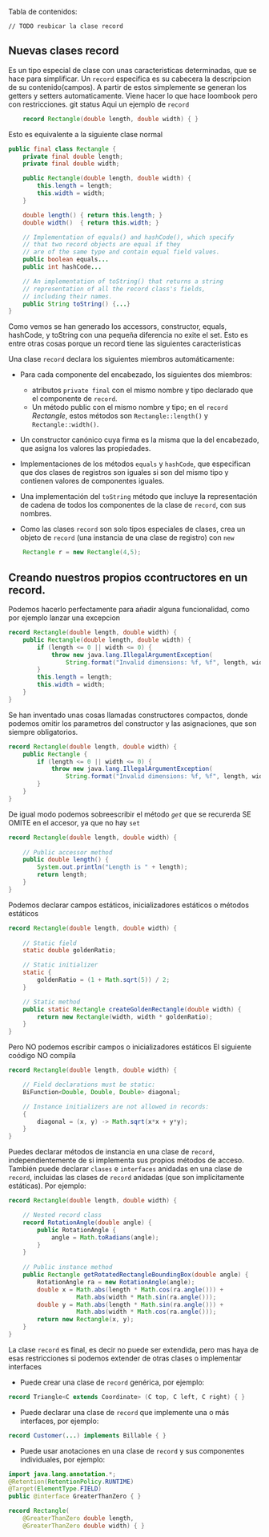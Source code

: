 
Tabla de contenidos:

    // TODO reubicar la clase record

## Nuevas clases record

Es un tipo especial de clase con unas caracteristicas determinadas, que se hace para simplificar.
Un `record` especifica es su cabecera la descripcion de su contenido(campos). A partir de estos simplemente se generan los getters y setters automaticamente. Viene hacer lo que hace loombook pero con restricciones.
git status
Aqui un ejemplo de `record`

```java 
    record Rectangle(double length, double width) { }
```

Esto es equivalente a la siguiente clase normal

```java 
public final class Rectangle {
    private final double length;
    private final double width;

    public Rectangle(double length, double width) {
        this.length = length;
        this.width = width;
    }

    double length() { return this.length; }
    double width()  { return this.width; }

    // Implementation of equals() and hashCode(), which specify
    // that two record objects are equal if they
    // are of the same type and contain equal field values.
    public boolean equals...
    public int hashCode...

    // An implementation of toString() that returns a string
    // representation of all the record class's fields,
    // including their names.
    public String toString() {...}
}
```

Como vemos se han generado los accessors, constructor, equals, hashCode, y toString con una pequeña diferencia
no exite el set. Esto es entre otras cosas porque un record tiene las siguientes caracteristicas

Una clase `record` declara los siguientes miembros automáticamente:

- Para cada componente del encabezado, los siguientes dos miembros:
    - atributos `private final` con el mismo nombre y tipo declarado que el componente de `record`. 
    - Un método public con el mismo nombre y tipo; en el `record` *Rectangle*, estos métodos son `Rectangle::length()` y `Rectangle::width()`.

- Un constructor canónico cuya firma es la misma que la del encabezado, que asigna los valores las propiedades.

- Implementaciones de los métodos `equals` y `hashCode`, que especifican que dos clases de registros son iguales si son del mismo tipo y contienen valores de componentes iguales.
- Una implementación del `toString` método que incluye la representación de cadena de todos los componentes de la clase de `record`, con sus nombres.
- Como las clases `record` son solo tipos especiales de clases, crea un objeto de `record` (una instancia de una clase de registro) con `new`

```java
    Rectangle r = new Rectangle(4,5);
```

## Creando nuestros propios ccontructores en un record.

Podemos hacerlo perfectamente para añadir alguna funcionalidad, como por ejemplo lanzar una excepcion

```java
record Rectangle(double length, double width) {
    public Rectangle(double length, double width) {
        if (length <= 0 || width <= 0) {
            throw new java.lang.IllegalArgumentException(
                String.format("Invalid dimensions: %f, %f", length, width));
        }
        this.length = length;
        this.width = width;
    }
}
```
Se han inventado unas cosas llamadas constructores compactos, donde podemos omitir los parametros del constructor y las asignaciones, que son siempre obligatorios.

```java
record Rectangle(double length, double width) {
    public Rectangle {
        if (length <= 0 || width <= 0) {
            throw new java.lang.IllegalArgumentException(
                String.format("Invalid dimensions: %f, %f", length, width));
        }
    }
}
```

De igual modo podemos sobreescribir el método *`get`* que se recurerda SE OMITE en el accesor, ya que no hay `set`

```java
record Rectangle(double length, double width) {
 
    // Public accessor method
    public double length() {
        System.out.println("Length is " + length);
        return length;
    }
}
```

Podemos declarar campos estáticos, inicializadores estáticos o  métodos estáticos 
```java
record Rectangle(double length, double width) {
    
    // Static field
    static double goldenRatio;

    // Static initializer
    static {
        goldenRatio = (1 + Math.sqrt(5)) / 2;
    }

    // Static method
    public static Rectangle createGoldenRectangle(double width) {
        return new Rectangle(width, width * goldenRatio);
    }
}
```

Pero NO podemos escribir campos o inicializadores estáticos
El siguiente coódigo NO compila

```java
record Rectangle(double length, double width) {

    // Field declarations must be static:
    BiFunction<Double, Double, Double> diagonal;

    // Instance initializers are not allowed in records:
    {
        diagonal = (x, y) -> Math.sqrt(x*x + y*y);
    }
}
```

Puedes declarar métodos de instancia en una clase de `record`, independientemente de si implementa sus propios métodos de acceso. También puede declarar `clases` e `interfaces` anidadas en una clase de `record`, incluidas las clases de `record` anidadas (que son implícitamente estáticas). Por ejemplo:


```java
record Rectangle(double length, double width) {

    // Nested record class
    record RotationAngle(double angle) {
        public RotationAngle {
            angle = Math.toRadians(angle);
        }
    }
    
    // Public instance method
    public Rectangle getRotatedRectangleBoundingBox(double angle) {
        RotationAngle ra = new RotationAngle(angle);
        double x = Math.abs(length * Math.cos(ra.angle())) +
                   Math.abs(width * Math.sin(ra.angle()));
        double y = Math.abs(length * Math.sin(ra.angle())) +
                   Math.abs(width * Math.cos(ra.angle()));
        return new Rectangle(x, y);
    }
}
``` 

La clase `record` es final, es decir no puede ser extendida, pero mas haya de esas restricciones si podemos extender de otras clases o implementar interfaces

-  Puede crear una clase de `record` genérica, por ejemplo:

```java
record Triangle<C extends Coordinate> (C top, C left, C right) { }
```

- Puede declarar una clase de `record` que implemente una o más interfaces, por ejemplo:

```java
record Customer(...) implements Billable { }
```
- Puede usar anotaciones en una clase de `record` y sus componentes individuales, por ejemplo:

```java
import java.lang.annotation.*;
@Retention(RetentionPolicy.RUNTIME)
@Target(ElementType.FIELD)
public @interface GreaterThanZero { }
```
```java
record Rectangle(
    @GreaterThanZero double length,
    @GreaterThanZero double width) { }
```
